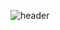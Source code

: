<!-- 타이틀 부분 -->
<!-- Speech Bubble Neon -->
![header](https://capsule-render.vercel.app/api?type=speech&color=ff0080&height=180&section=header&text=%F0%9F%8E%AE%2007-augst%20Arcade%20Zone!&fontSize=50)
